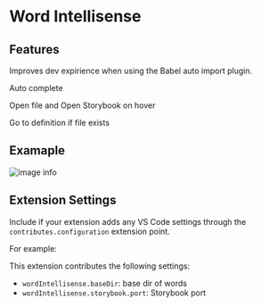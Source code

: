 # Word Intellisense

## Features

Improves dev expirience when using the Babel auto import plugin.

Auto complete

Open file and Open Storybook on hover

Go to definition if file exists

## Examaple

![image info](https://firebasestorage.googleapis.com/v0/b/useweb-lib.appspot.com/o/devtools%2Fplugins%2Fvscode%2Fword-intellisense%2Fdemo.gif?alt=media&token=828e7c5a-372b-4a69-8fb4-5d8930494c87)

## Extension Settings

Include if your extension adds any VS Code settings through the `contributes.configuration` extension point.

For example:

This extension contributes the following settings:

- `wordIntellisense.baseDir`: base dir of words
- `wordIntellisense.storybook.port`: Storybook port
